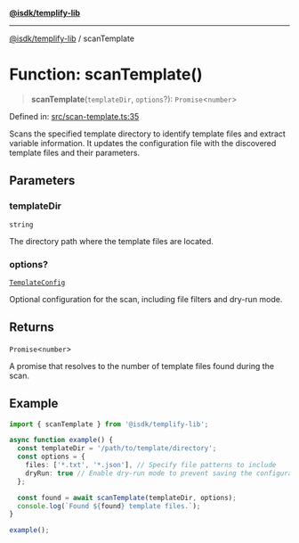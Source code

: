[**@isdk/templify-lib**](../README.md)

***

[@isdk/templify-lib](../globals.md) / scanTemplate

# Function: scanTemplate()

> **scanTemplate**(`templateDir`, `options`?): `Promise`\<`number`\>

Defined in: [src/scan-template.ts:35](https://github.com/isdk/templify-lib.js/blob/9c9e6fab88a3640338a82dfbafe2fc64c5e07a38/src/scan-template.ts#L35)

Scans the specified template directory to identify template files and extract variable information.
It updates the configuration file with the discovered template files and their parameters.

## Parameters

### templateDir

`string`

The directory path where the template files are located.

### options?

[`TemplateConfig`](../interfaces/TemplateConfig.md)

Optional configuration for the scan, including file filters and dry-run mode.

## Returns

`Promise`\<`number`\>

A promise that resolves to the number of template files found during the scan.

## Example

```typescript
import { scanTemplate } from '@isdk/templify-lib';

async function example() {
  const templateDir = '/path/to/template/directory';
  const options = {
    files: ['*.txt', '*.json'], // Specify file patterns to include
    dryRun: true // Enable dry-run mode to prevent saving the configuration
  };

  const found = await scanTemplate(templateDir, options);
  console.log(`Found ${found} template files.`);
}

example();
```
